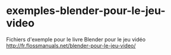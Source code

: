 exemples-blender-pour-le-jeu-video
==================================

Fichiers d'exemple pour le livre Blender pour le jeu vidéo http://fr.flossmanuals.net/blender-pour-le-jeu-video/
